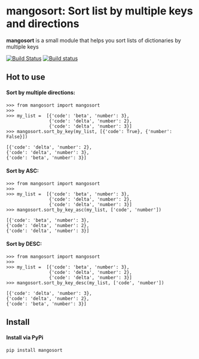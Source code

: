 # mangosort: Sort list by multiple keys and directions
**mangosort** is a small module that helps you sort lists of dictionaries by multiple keys

[![Build Status](https://travis-ci.com/raulmangolin/mangosort.svg?token=QfPxoKSpBQKuzP1gqVAS&branch=master)](https://travis-ci.com/raulmangolin/mangosort)
[![Build status](https://ci.appveyor.com/api/projects/status/ocarv813eslr0vr3?svg=true)](https://ci.appveyor.com/project/raulmangolin/mangosort)

## Hot to use
#### Sort by multiple directions:

    >>> from mangosort import mangosort
    >>> 
    >>> my_list =  [{'code': 'beta', 'number': 3}, 
                    {'code': 'delta', 'number': 2},
                    {'code': 'delta', 'number': 3}]
    >>> mangosort.sort_by_key(my_list, [{'code': True}, {'number': False}])
    
    [{'code': 'delta', 'number': 2}, 
    {'code': 'delta', 'number': 3}, 
    {'code': 'beta', 'number': 3}]
    
#### Sort by ASC:

    >>> from mangosort import mangosort
    >>> 
    >>> my_list =  [{'code': 'beta', 'number': 3}, 
                    {'code': 'delta', 'number': 2},
                    {'code': 'delta', 'number': 3}]
    >>> mangosort.sort_by_key_asc(my_list, ['code', 'number'])
    
    [{'code': 'beta', 'number': 3}, 
    {'code': 'delta', 'number': 2}, 
    {'code': 'delta', 'number': 3}]

#### Sort by DESC:

    >>> from mangosort import mangosort
    >>> 
    >>> my_list =  [{'code': 'beta', 'number': 3}, 
                    {'code': 'delta', 'number': 2},
                    {'code': 'delta', 'number': 3}]
    >>> mangosort.sort_by_key_desc(my_list, ['code', 'number'])
    
    [{'code': 'delta', 'number': 3}, 
    {'code': 'delta', 'number': 2}, 
    {'code': 'beta', 'number': 3}]

## Install
#### Install via PyPi
    pip install mangosort